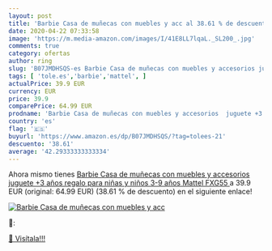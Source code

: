 ```yaml
---
layout: post
title: 'Barbie Casa de muñecas con muebles y acc al 38.61 % de descuento'
date: 2020-04-22 07:33:58
image: 'https://m.media-amazon.com/images/I/41E8LL7lqaL._SL200_.jpg'
comments: true
category: ofertas
author: ring
slug: 'B07JMDHSQS-es Barbie Casa de muñecas con muebles y accesorios juguete +3...'
tags: [ 'tole.es','barbie','mattel', ]
actualPrice: 39.9 EUR
currency: EUR
price: 39.9
comparePrice: 64.99 EUR
prodname: 'Barbie Casa de muñecas con muebles y accesorios  juguete +3 años  regalo para niñas y niños 3-9 años  Mattel FXG55 '
country: 'es'
flag: '🇪🇸'
buyurl: 'https://www.amazon.es/dp/B07JMDHSQS/?tag=tolees-21'
descuento: '38.61'
average: '42.29333333333334'
---
```


Ahora mismo tienes [Barbie Casa de muñecas con muebles y accesorios  juguete +3 años  regalo para niñas y niños 3-9 años  Mattel FXG55 ](https://www.amazon.es/dp/B07JMDHSQS/?tag=tolees-21) a 39.9 EUR (original: 64.99 EUR) (38.61 %  de descuento) en el siguiente enlace!

[![Barbie Casa de muñecas con muebles y acc](https://m.media-amazon.com/images/I/41E8LL7lqaL._SL200_.jpg)](https://www.amazon.es/dp/B07JMDHSQS/?tag=tolees-21)

🔎:


[🛒 Visítala!!!](https://www.amazon.es/dp/B07JMDHSQS/?tag=tolees-21)
